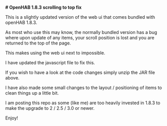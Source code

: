**# OpenHAB 1.8.3 scrolling to top fix**

This is a slightly updated version of the web ui that comes bundled with openHAB 1.8.3.

As most who use this may know, the normally bundled version has a bug where upon update of any items, your scroll position is lost and you are returned to the top of the page.

This makes using the web ui next to impossible.

I have updated the javascript file to fix this.

If you wish to have a look at the code changes simply unzip the JAR file above.

I have also made some small changes to the layout / positioning of items to clean things up a little bit.

I am posting this repo as some (like me) are too heavily invested in 1.8.3 to make the upgrade to 2 / 2.5 / 3.0 or newer.

Enjoy!
